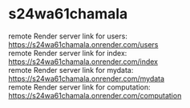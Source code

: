 # s24wa61chamala
remote Render server link for users: https://s24wa61chamala.onrender.com/users <br>
remote Render server link for index: https://s24wa61chamala.onrender.com/index <br>
remote Render server link for mydata: https://s24wa61chamala.onrender.com/mydata <br>
remote Render server link for computation: https://s24wa61chamala.onrender.com/computation
